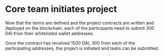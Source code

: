 # Core team initiates project

Now that the terms are defined and the project contracts are written and deployed on the blockchain, each of the participants need to submit 300 DAI from their whitelisted wallet addresses.

Once the contract has received 1500 DAI, 300 from each of the participating addresses, the project is initiated and tasks can be submitted.  
